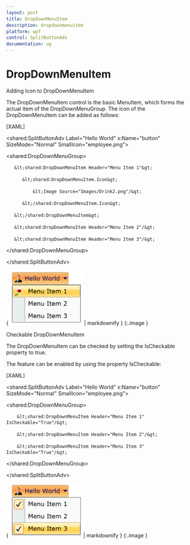 ```yaml
---
layout: post
title: DropDownMenuItem
description: dropdownmenuitem
platform: wpf
control: SplitButtonAdv
documentation: ug
---
```


# DropDownMenuItem

Adding Icon to DropDownMenuItem

The DropDownMenuItem control is the basic MenuItem, which forms the actual item of the DropDownMenuGroup. The icon of the DropDownMenuItem can be added as follows:



[XAML]

&lt;shared:SplitButtonAdv Label="Hello World" x:Name="button" SizeMode="Normal" SmallIcon="employee.png"&gt;

   &lt;shared:DropDownMenuGroup&gt;

       &lt;shared:DropDownMenuItem Header="Menu Item 1"&gt;

          &lt;shared:DropDownMenuItem.Icon&gt;

              &lt;Image Source="Images/Drink2.png"/&gt;

          &lt;/shared:DropDownMenuItem.Icon&gt;

       &lt;/shared:DropDownMenuItem&gt;

       &lt;shared:DropDownMenuItem Header="Menu Item 2"/&gt;

       &lt;shared:DropDownMenuItem Header="Menu Item 3"/&gt;

   &lt;/shared:DropDownMenuGroup&gt;

&lt;/shared:SplitButtonAdv&gt;



{ ![](DropDownMenuItem_images/DropDownMenuItem_img1.png) | markdownify }
{:.image }




Checkable DropDownMenuItem

The DropDownMenuItem can be checked by setting the IsCheckable property to true. 

The feature can be enabled by using the property IsCheckable:



[XAML]

&lt;shared:SplitButtonAdv Label="Hello World" x:Name="button" SizeMode="Normal" SmallIcon="employee.png"&gt;

   &lt;shared:DropDownMenuGroup&gt;

        &lt;shared:DropDownMenuItem Header="Menu Item 1" IsCheckable="True"/&gt;

        &lt;shared:DropDownMenuItem Header="Menu Item 2"/&gt;

        &lt;shared:DropDownMenuItem Header="Menu Item 3" IsCheckable="True"/&gt;

   &lt;/shared:DropDownMenuGroup&gt;

&lt;/shared:SplitButtonAdv&gt;



{ ![](DropDownMenuItem_images/DropDownMenuItem_img2.png) | markdownify }
{:.image }




